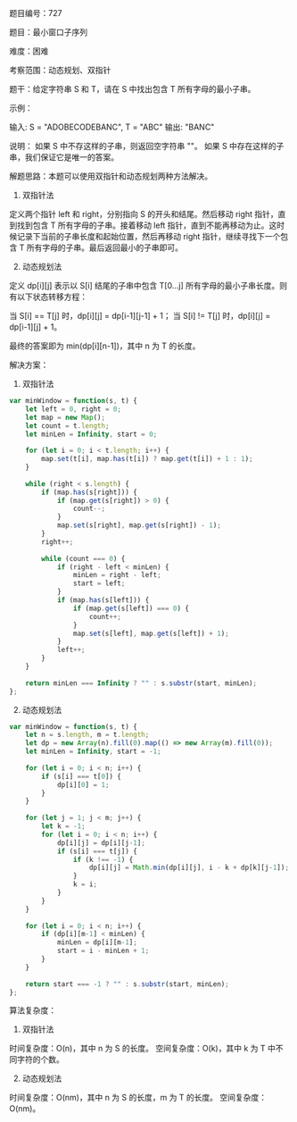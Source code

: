 题目编号：727

题目：最小窗口子序列

难度：困难

考察范围：动态规划、双指针

题干：给定字符串 S 和 T，请在 S 中找出包含 T 所有字母的最小子串。

示例：

输入: S = "ADOBECODEBANC", T = "ABC"
输出: "BANC"

说明：
如果 S 中不存这样的子串，则返回空字符串 ""。
如果 S 中存在这样的子串，我们保证它是唯一的答案。

解题思路：本题可以使用双指针和动态规划两种方法解决。

1. 双指针法

定义两个指针 left 和 right，分别指向 S 的开头和结尾。然后移动 right 指针，直到找到包含 T 所有字母的子串。接着移动 left 指针，直到不能再移动为止。这时候记录下当前的子串长度和起始位置，然后再移动 right 指针，继续寻找下一个包含 T 所有字母的子串。最后返回最小的子串即可。

2. 动态规划法

定义 dp[i][j] 表示以 S[i] 结尾的子串中包含 T[0...j] 所有字母的最小子串长度。则有以下状态转移方程：

当 S[i] == T[j] 时，dp[i][j] = dp[i-1][j-1] + 1；
当 S[i] != T[j] 时，dp[i][j] = dp[i-1][j] + 1。

最终的答案即为 min(dp[i][n-1])，其中 n 为 T 的长度。

解决方案：

1. 双指针法

```javascript
var minWindow = function(s, t) {
    let left = 0, right = 0;
    let map = new Map();
    let count = t.length;
    let minLen = Infinity, start = 0;
    
    for (let i = 0; i < t.length; i++) {
        map.set(t[i], map.has(t[i]) ? map.get(t[i]) + 1 : 1);
    }
    
    while (right < s.length) {
        if (map.has(s[right])) {
            if (map.get(s[right]) > 0) {
                count--;
            }
            map.set(s[right], map.get(s[right]) - 1);
        }
        right++;
        
        while (count === 0) {
            if (right - left < minLen) {
                minLen = right - left;
                start = left;
            }
            if (map.has(s[left])) {
                if (map.get(s[left]) === 0) {
                    count++;
                }
                map.set(s[left], map.get(s[left]) + 1);
            }
            left++;
        }
    }
    
    return minLen === Infinity ? "" : s.substr(start, minLen);
};
```

2. 动态规划法

```javascript
var minWindow = function(s, t) {
    let n = s.length, m = t.length;
    let dp = new Array(n).fill(0).map(() => new Array(m).fill(0));
    let minLen = Infinity, start = -1;
    
    for (let i = 0; i < n; i++) {
        if (s[i] === t[0]) {
            dp[i][0] = 1;
        }
    }
    
    for (let j = 1; j < m; j++) {
        let k = -1;
        for (let i = 0; i < n; i++) {
            dp[i][j] = dp[i][j-1];
            if (s[i] === t[j]) {
                if (k !== -1) {
                    dp[i][j] = Math.min(dp[i][j], i - k + dp[k][j-1]);
                }
                k = i;
            }
        }
    }
    
    for (let i = 0; i < n; i++) {
        if (dp[i][m-1] < minLen) {
            minLen = dp[i][m-1];
            start = i - minLen + 1;
        }
    }
    
    return start === -1 ? "" : s.substr(start, minLen);
};
```

算法复杂度：

1. 双指针法

时间复杂度：O(n)，其中 n 为 S 的长度。
空间复杂度：O(k)，其中 k 为 T 中不同字符的个数。

2. 动态规划法

时间复杂度：O(nm)，其中 n 为 S 的长度，m 为 T 的长度。
空间复杂度：O(nm)。